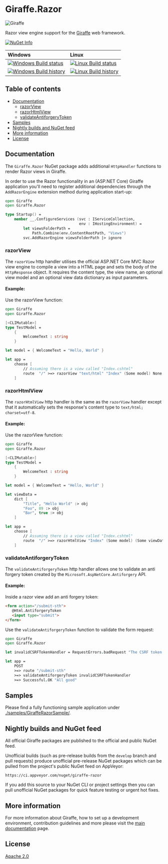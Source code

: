 # Giraffe.Razor

![Giraffe](https://raw.githubusercontent.com/giraffe-fsharp/Giraffe/master/giraffe.png)

Razor view engine support for the [Giraffe](https://github.com/giraffe-fsharp/Giraffe) web framework.

[![NuGet Info](https://buildstats.info/nuget/Giraffe.Razor?includePreReleases=true)](https://www.nuget.org/packages/Giraffe.Razor/)

| Windows | Linux |
| :------ | :---- |
| [![Windows Build status](https://ci.appveyor.com/api/projects/status/914030ec0lrc0vti/branch/develop?svg=true)](https://ci.appveyor.com/project/dustinmoris/giraffe-razor/branch/develop) | [![Linux Build status](https://travis-ci.org/giraffe-fsharp/Giraffe.Razor.svg?branch=develop)](https://travis-ci.org/giraffe-fsharp/Giraffe.Razor/builds?branch=develop) |
| [![Windows Build history](https://buildstats.info/appveyor/chart/dustinmoris/giraffe-razor?branch=develop&includeBuildsFromPullRequest=false)](https://ci.appveyor.com/project/dustinmoris/giraffe-razor/history?branch=develop) | [![Linux Build history](https://buildstats.info/travisci/chart/giraffe-fsharp/Giraffe.Razor?branch=develop&includeBuildsFromPullRequest=false)](https://travis-ci.org/giraffe-fsharp/Giraffe.Razor/builds?branch=develop) |

## Table of contents

- [Documentation](#documentation)
    - [razorView](#razorview)
    - [razorHtmlView](#razorhtmlview)
    - [validateAntiforgeryToken](#validateantiforgerytoken)
- [Samples](#samples)
- [Nightly builds and NuGet feed](#nightly-builds-and-nuget-feed)
- [More information](#more-information)
- [License](#license)

## Documentation

The `Giraffe.Razor` NuGet package adds additional `HttpHandler` functions to render Razor views in Giraffe.

In order to use the Razor functionality in an (ASP.NET Core) Giraffe application you'll need to register additional dependencies through the `AddRazorEngine` extension method during application start-up:

```fsharp
open Giraffe
open Giraffe.Razor

type Startup() =
    member __.ConfigureServices (svc : IServiceCollection,
                                 env : IHostingEnvironment) =
        let viewsFolderPath =
            Path.Combine(env.ContentRootPath, "Views")
        svc.AddRazorEngine viewsFolderPath |> ignore
```

### razorView

The `razorView` http handler utilises the official ASP.NET Core MVC Razor view engine to compile a view into a HTML page and sets the body of the `HttpResponse` object. It requires the content type, the view name, an optional view model and an optional view data dictionary as input parameters.

#### Example:

Use the razorView function:

```fsharp
open Giraffe
open Giraffe.Razor

[<CLIMutable>]
type TestModel =
    {
        WelcomeText : string
    }

let model = { WelcomeText = "Hello, World" }

let app =
    choose [
        // Assuming there is a view called "Index.cshtml"
        route  "/" >=> razorView "text/html" "Index" (Some model) None
    ]
```

### razorHtmlView

The `razorHtmlView` http handler is the same as the `razorView` handler except that it automatically sets the response's content type to `text/html; charset=utf-8`.

#### Example:

Use the razorView function:

```fsharp
open Giraffe
open Giraffe.Razor

[<CLIMutable>]
type TestModel =
    {
        WelcomeText : string
    }

let model = { WelcomeText = "Hello, World" }

let viewData =
    dict [
        "Title", "Hello World" :> obj
        "Foo", 89 :> obj
        "Bar", true :> obj
    ]

let app =
    choose [
        // Assuming there is a view called "Index.cshtml"
        route  "/" >=> razorHtmlView "Index" (Some model) (Some viewData)
    ]
```

### validateAntiforgeryToken

The `validateAntiforgeryToken` http handler allows one to validate an anti forgery token created by the `Microsoft.AspNetCore.Antiforgery` API.

#### Example:

Inside a razor view add an anti forgery token:

```html
<form action="/submit-sth">
   @Html.AntiforgeryToken
   <input type="submit">
</form>
```

Use the `validateAntiforgeryToken` function to validate the form request:

```fsharp
open Giraffe
open Giraffe.Razor

let invalidCSRFTokenHandler = RequestErrors.badRequest "The CSRF token was invalid"

let app =
    POST
    >=> route "/submit-sth"
    >=> validateAntiforgeryToken invalidCSRFTokenHandler
    >=> Successful.OK "All good"
```

## Samples

Please find a fully functioning sample application under [./samples/GiraffeRazorSample/](https://github.com/giraffe-fsharp/Giraffe.Razor/tree/master/samples/GiraffeRazorSample).

## Nightly builds and NuGet feed

All official Giraffe packages are published to the official and public NuGet feed.

Unofficial builds (such as pre-release builds from the `develop` branch and pull requests) produce unofficial pre-release NuGet packages which can be pulled from the project's public NuGet feed on AppVeyor:

```
https://ci.appveyor.com/nuget/giraffe-razor
```

If you add this source to your NuGet CLI or project settings then you can pull unofficial NuGet packages for quick feature testing or urgent hot fixes.

## More information

For more information about Giraffe, how to set up a development environment, contribution guidelines and more please visit the [main documentation](https://github.com/giraffe-fsharp/Giraffe/blob/master/DOCUMENTATION.md) page.

## License

[Apache 2.0](https://raw.githubusercontent.com/giraffe-fsharp/Giraffe.Razor/master/LICENSE)